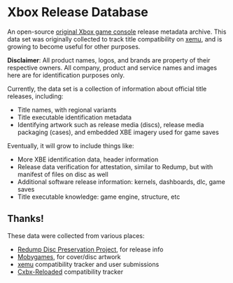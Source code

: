 Xbox Release Database
=====================

An open-source [original Xbox game console](https://en.wikipedia.org/wiki/Xbox_(console)) release metadata archive. This data set was originally collected to track title compatibility on [xemu](httpts://xemu.app), and is growing to become useful for other purposes.

**Disclaimer**: All product names, logos, and brands are property of their respective owners. All company, product and service names and images here are for identification purposes only.

Currently, the data set is a collection of information about official title releases, including:
* Title names, with regional variants
* Title executable identification metadata
* Identifying artwork such as release media (discs), release media packaging (cases), and embedded XBE imagery used for game saves

Eventually, it will grow to include things like:
* More XBE identification data, header information
* Release data verification for attestation, similar to Redump, but with manifest of files on disc as well
* Additional software release information: kernels, dashboards, dlc, game saves
* Title executable knowledge: game engine, structure, etc

Thanks!
-------
These data were collected from various places:

* [Redump Disc Preservation Project](http://redump.org/), for release info
* [Mobygames](https://www.mobygames.com/), for cover/disc artwork
* [xemu](https://xemu.app) compatibility tracker and user submissions
* [Cxbx-Reloaded](https://cxbx-reloaded.co.uk/) compatibility tracker
